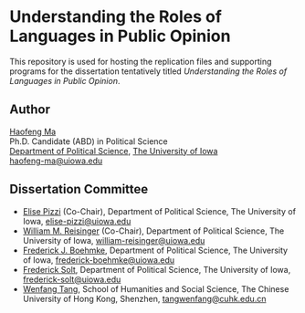 # Understanding the Roles of Languages in Public Opinion

This repository is used for hosting the replication files and supporting programs for the dissertation tentatively titled *Understanding the Roles of Languages in Public Opinion*.

## Author ##
[Haofeng Ma](https://clas.uiowa.edu/polisci/people/haofeng-ma)
<br>Ph.D. Candidate (ABD) in Political Science
<br>[Department of Political Science](https://clas.uiowa.edu/polisci/), [The University of Iowa](https://uiowa.edu)
<br>haofeng-ma@uiowa.edu

## Dissertation Committee ##
- [Elise Pizzi](https://clas.uiowa.edu/polisci/people/elise-pizzi) (Co-Chair), Department of Political Science, The University of Iowa, elise-pizzi@uiowa.edu
- [William M. Reisinger](https://clas.uiowa.edu/polisci/people/william-m-reisinger) (Co-Chair), Department of Political Science, The University of Iowa, william-reisinger@uiowa.edu
- [Frederick J. Boehmke](https://clas.uiowa.edu/polisci/people/frederick-j-boehmke), Department of Political Science, The University of Iowa, frederick-boehmke@uiowa.edu
- [Frederick Solt](https://clas.uiowa.edu/polisci/people/frederick-solt), Department of Political Science, The University of Iowa, frederick-solt@uiowa.edu
- [Wenfang Tang](https://myweb.cuhk.edu.cn/tangwenfang/Home/Index), School of Humanities and Social Science, The Chinese University of Hong Kong, Shenzhen, tangwenfang@cuhk.edu.cn
